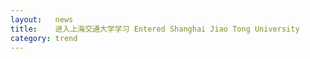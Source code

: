 ```yaml
---
layout:   news
title:    进入上海交通大学学习 Entered Shanghai Jiao Tong University
category: trend
---
```



